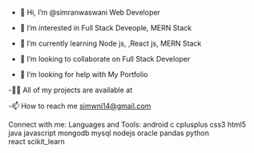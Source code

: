 - 👋 Hi, I’m @simranwaswani
Web Developer
- 👀 I’m interested in Full Stack Deveople, MERN Stack
     
- 🌱 I’m currently learning Node js, ,React js, MERN Stack
  
- 💞️ I’m looking to collaborate on Full Stack Developer
  
- 🤝 I’m looking for help with My Portfolio
  
-👨‍💻 All of my projects are available at 

-📫 How to reach me simwni14@gmail.com

Connect with me:
Languages and Tools:
android c cplusplus css3 html5 java javascript mongodb mysql nodejs oracle pandas python react scikit_learn

